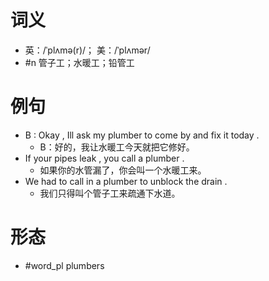 # 词义
- 英：/ˈplʌmə(r)/； 美：/ˈplʌmər/
- #n 管子工；水暖工；铅管工
# 例句
- B : Okay , Ill ask my plumber to come by and fix it today .
	- B：好的，我让水暖工今天就把它修好。
- If your pipes leak , you call a plumber .
	- 如果你的水管漏了，你会叫一个水暖工来。
- We had to call in a plumber to unblock the drain .
	- 我们只得叫个管子工来疏通下水道。
# 形态
- #word_pl plumbers

